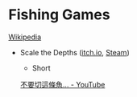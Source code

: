 # Fishing Games
[Wikipedia](https://en.wikipedia.org/wiki/Fishing_video_game)

- Scale the Depths ([itch.io](https://serpexnessie.itch.io/scale-the-depths), [Steam](https://store.steampowered.com/app/3198890/Scale_the_Depths/))
  - Short

  [不要切這條魚... - YouTube](https://www.youtube.com/watch?v=EMhKHdNvHRY)
